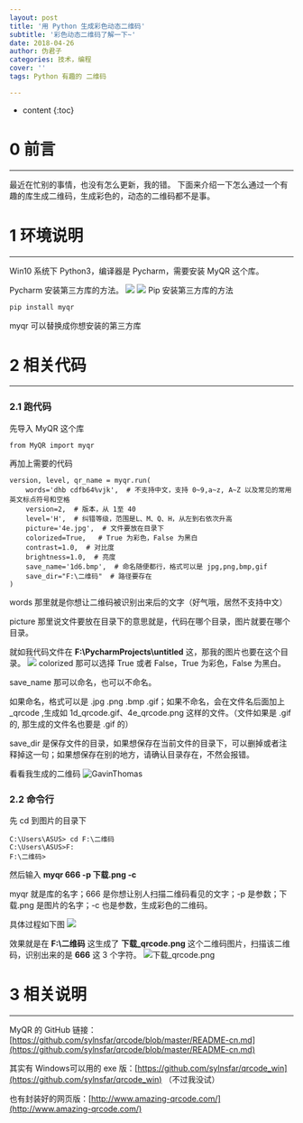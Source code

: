 ```yaml
---
layout: post
title: '用 Python 生成彩色动态二维码'
subtitle: '彩色动态二维码了解一下~'
date: 2018-04-26
author: 伪君子
categories: 技术，编程
cover: ''
tags: Python 有趣的 二维码

---
```


* content
{:toc}
#  0  前言

***



最近在忙别的事情，也没有怎么更新，我的错。
下面来介绍一下怎么通过一个有趣的库生成二维码，生成彩色的，动态的二维码都不是事。
#  1  环境说明

***



Win10 系统下 Python3，编译器是 Pycharm，需要安装 MyQR 这个库。

 Pycharm 安装第三方库的方法。
![](http://upload-images.jianshu.io/upload_images/2989110-eba62bb3986f0d64.png?imageMogr2/auto-orient/strip%7CimageView2/2/w/1240)
![](http://upload-images.jianshu.io/upload_images/2989110-c5f3b215895c51cb.png?imageMogr2/auto-orient/strip%7CimageView2/2/w/1240)
Pip 安装第三方库的方法
```python
pip install myqr
```

myqr 可以替换成你想安装的第三方库
#  2  相关代码

***



###  2.1 跑代码
先导入 MyQR 这个库

<pre><code class="language-python">from MyQR import myqr</code></pre>

再加上需要的代码

<pre><code class="language-python">version, level, qr_name = myqr.run(
    words='dhb cdfb64%vjk',  # 不支持中文，支持 0~9,a~z, A~Z 以及常见的常用英文标点符号和空格
    version=2,  # 版本，从 1至 40
    level='H',  # 纠错等级，范围是L、M、Q、H，从左到右依次升高
    picture='4e.jpg',  # 文件要放在目录下
    colorized=True,   # True 为彩色，False 为黑白
    contrast=1.0,  # 对比度
    brightness=1.0,  # 亮度
    save_name='1d6.bmp',  # 命名随便都行，格式可以是 jpg,png,bmp,gif
    save_dir="F:\二维码"  # 路径要存在
)</code></pre>

words 那里就是你想让二维码被识别出来后的文字（好气哦，居然不支持中文）

picture 那里说文件要放在目录下的意思就是，代码在哪个目录，图片就要在哪个目录。

就如我代码文件在 **F:\PycharmProjects\untitled** 这，那我的图片也要在这个目录。
![](https://upload-images.jianshu.io/upload_images/2989110-ca5cb08443f8a13a.png?imageMogr2/auto-orient/strip%7CimageView2/2/w/1240)
colorized 那可以选择 True 或者 False，True 为彩色，False 为黑白。

save_name 那可以命名，也可以不命名。

如果命名，格式可以是 .jpg .png .bmp .gif；如果不命名，会在文件名后面加上 _qrcode ,生成如 1d_qrcode.gif、4e_qrcode.png 这样的文件。（文件如果是 .gif的, 那生成的文件名也要是 .gif 的）

save_dir 是保存文件的目录，如果想保存在当前文件的目录下，可以删掉或者注释掉这一句；如果想保存在别的地方，请确认目录存在，不然会报错。

看看我生成的二维码
![GavinThomas](https://upload-images.jianshu.io/upload_images/2989110-991a2b4e4336c27c.png?imageMogr2/auto-orient/strip%7CimageView2/2/w/1240)

### 2.2  命令行
先 cd 到图片的目录下

<pre><code class="language-python">C:\Users\ASUS> cd F:\二维码
C:\Users\ASUS>F:
F:\二维码></code></pre>

然后输入 **myqr 666 -p 下载.png -c**

myqr 就是库的名字；666 是你想让别人扫描二维码看见的文字；-p 是参数；下载.png 是图片的名字；-c 也是参数，生成彩色的二维码。

具体过程如下图
![](https://upload-images.jianshu.io/upload_images/2989110-42e61e3dba7d4fac.png?imageMogr2/auto-orient/strip%7CimageView2/2/w/1240)

效果就是在 **F:\二维码** 这生成了 **下载_qrcode.png** 这个二维码图片，扫描该二维码，识别出来的是 **666** 这 3 个字符。
![下载_qrcode.png](https://upload-images.jianshu.io/upload_images/2989110-16380c692c77b80e.png?imageMogr2/auto-orient/strip%7CimageView2/2/w/1240)
#  3  相关说明

***



MyQR 的 GitHub 链接：[https://github.com/sylnsfar/qrcode/blob/master/README-cn.md](https://github.com/sylnsfar/qrcode/blob/master/README-cn.md)

其实有 Windows可以用的 exe 版：[https://github.com/sylnsfar/qrcode_win](https://github.com/sylnsfar/qrcode_win)  （不过我没试）

也有封装好的网页版：[http://www.amazing-qrcode.com/](http://www.amazing-qrcode.com/)
